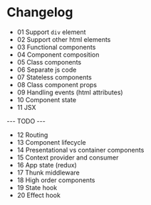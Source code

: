 # Changelog

- 01 Support `div` element
- 02 Support other html elements
- 03 Functional components
- 04 Component composition
- 05 Class components
- 06 Separate js code
- 07 Stateless components
- 08 Class component props
- 09 Handling events (html attributes)
- 10 Component state
- 11 JSX

--- TODO ---

- 12 Routing
- 13 Component lifecycle
- 14 Presentational vs container components 
- 15 Context provider and consumer
- 16 App state (redux)
- 17 Thunk middleware
- 18 High order components
- 19 State hook
- 20 Effect hook
